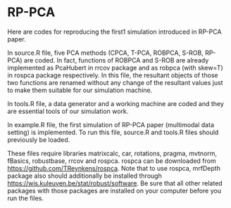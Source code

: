 # RP-PCA

Here are codes for reproducing the first1 simulation introduced in RP-PCA paper.

In source.R file, five PCA methods (CPCA, T-PCA, ROBPCA, S-ROB, RP-PCA) are coded. In fact, functions of ROBPCA and S-ROB are already implemented as PcaHubert in rrcov package and as robpca (with skew=T) in rospca package respectively. In this file, the resultant objects of those two functions are renamed without any change of the resultant values just to make them suitable for our simulation machine.

In tools.R file, a data generator and a working machine are coded and they are essential tools of our simulation work. 

In example.R file, the first simulation of RP-PCA paper (multimodal data setting) is implemented. To run this file, source.R and tools.R files should previously be loaded.

 These files require libraries matrixcalc, car, rotations, pragma, mvtnorm, fBasics, robustbase, rrcov and rospca. rospca can be downloaded from https://github.com/TReynkens/rospca. Note that to use rospca, mrfDepth package also should additionally be installed through https://wis.kuleuven.be/stat/robust/software. Be sure that all other related packages with those packages are installed on your computer before you run the files.


